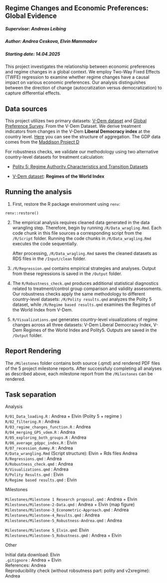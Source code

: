 ## Regime Changes and Economic Preferences: Global Evidence

##### Supervisor: Andreas Leibing

##### Author: Andrea Ceskova, Elvin Mammadov

##### Starting date: 14.04.2025

This project investigates the relationship between economic preferences and regime changes in a global context. We employ Two-Way Fixed Effects (TWFE) regression to examine whether regime changes have a causal impact on various economic preferences. Our analysis distinguishes between the direction of change (autocratization versus democratization) to capture differential effects.

## Data sources

This project utilizes two primary datasets: [V-Dem dataset](https://v-dem.net/data/the-v-dem-dataset/) and [Global Preference Survey](https://gps.iza.org/home). From the V-Dem Dataset. We derive treatment indicators from changes in the V-Dem **Liberal Democracy index** at the country level. [Here](https://v-dem.net/documents/57/structureofaggregation.pdf) you can see the structure of aggregation. The GDP data comes from the [Maddison Project D](https://www.rug.nl/ggdc/historicaldevelopment/maddison/releases/maddison-project-database-2023)

For robustness checks, we validate our methodology using two alternative country-level datasets for treatment calculation:

-   [Polity 5: Regime Authority Characteristics and Transition Datasets](https://www.systemicpeace.org/inscrdata.html)

-   [V-Dem dataset](https://v-dem.net/data/the-v-dem-dataset/): **Regimes of the World Index**

## Running the analysis

1.  First, restore the R package environment using `renv`:

```         
renv::restore()
```

2.  The empirical analysis requires cleaned data generated in the data wrangling step. Therefore, begin by running `/R/Data_wragling.Rmd`. Each code chunk in this file sources a corresponding script from the `/R/Script` folder. Running the code chunks in `/R/Data_wragling.Rmd` executes the code sequentially.

    After processing, `/R/Data_wragling.Rmd` saves the cleaned datasets as RDS files in the `/Input/clean` folder.

3.  `/R/Regression.qmd` contains empirical strategies and analyses. Output from these regressions is saved in the `/Output` folder.

4.  The `R/Robustness_check.qmd` produces additional statistical diagnostics related to treatment/control group comparison and validity assessments. Our robustness checks apply the same methodology to different country-level datasets: `/R/Polity results.qmd` analyzes the Polity 5 dataset, while `/R/Regime based results.qmd` examines the Regimes of the World Index from V-Dem.

5.  `R/Visualizations.qmd` generates country-level visualizations of regime changes across all three datasets: V-Dem Liberal Democracy Index, V-Dem Regimes of the World Index and Polity5. Outputs are saved in the `/Output` folder.

## Report Rendering

The `/Milestones` folder contains both source (.qmd) and rendered PDF files of the 5 project milestone reports. After successfuly completing all analyses as described above, each milestone report from the `/Milestones` can be rendered.

## Task separation

Analysis

`R/01_Data_loading.R` : Andrea + Elvin (Polity 5 + regime )\
`R/02_filtering.R` : Andrea\
`R/03_regime_changes_function.R` : Andrea\
`R/04_merging_GPS_vdem.R` : Andrea\
`R/05_exploring_both_groups.R` : Andrea\
`R/06_average_gdppc_index.R` : Elvin\
`R/07_recession_dummy.R` : Andrea\
`R/Data_wrangling.Rmd` (Script structure): Elvin + Rds files Andrea\
`R/Regressions.qmd` : Andrea\
`R/Robustness_check.qmd` : Andrea\
`R/Visualizations.qmd` : Andrea\
`R/Polity Results.qmd` : Elvin\
`R/Regime based results.qmd` : Elvin

Milestones

`Milestones/Milestone 1 Research proposal.qmd` : Andrea + Elvin\
`Milestones/Milestone-2-Data.qmd` : Andrea + Elvin (map figure)\
`Milestones/Milestone-3_Econometric-Approach.qmd` : Andrea \
`Milestones/Milestone-4_Results.qmd` : Andrea\
`Milestones/Milestone-5_Robustness-Andrea.qmd` : Andrea

`Milestones/Milestone 5_Elvin.qmd`: Elvin\
`Milestones/Milestone-5_Robustness.qmd` : Andrea + Elvin

Other

Initial data download: Elvin\
`.gitignore` : Andrea + Elvin\
References: Andrea\
Reproducibility check (without robsutness part: polity and v2xregime): Andrea
